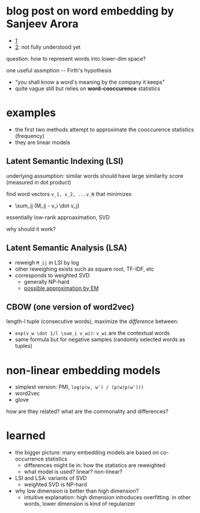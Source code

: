 # blog post on word embedding by Sanjeev Arora

- [1](http://www.offconvex.org/2015/12/12/word-embeddings-1/)
- [2](http://www.offconvex.org/2016/02/14/word-embeddings-2/): not fully understood yet

question: how to represent words into lower-dim space?

one useful assmption -- Firth's hypothesis

- "you shall know a word's meaning by the company it keeps"
- quite vague still but relies on **word-cooccurence** statistics

# examples

- the first two methods attempt to approximate the cooccurence statistics (frequency)
- they are linear models

## Latent Semantic Indexing (LSI)

underlying assumption: similar words should have large similarity score (measured in dot product)

find word vectors `v_1, v_2, ...v_N` that minimizes

- \sum_ij (M_ij - v_i \dot v_j)

essentially low-rank approaximation, SVD

why should it work?

## Latent Semantic Analysis (LSA)

- reweigh `M_ij` in LSI by log
- other reweighing exists such as square root, TF-IDF, etc
- corresponds to weighted SVD
  - generally NP-hard
  - [possible approximation by EM](https://people.csail.mit.edu/tommi/papers/SreJaa-icml03.pdf)

## CBOW (one version of word2vec)

length-l tuple (consecutive words), maximize the *difference* between:

- `exp(v_w \dot 1/l \sum_i v_wi)`: `v_wi` are the contextual words
- same formula but for negative samples (randomly selected words as tuples)

# non-linear embedding models

- simplest version: PMI, `log(p(w, w') / (p(w)p(w')))`
- word2vec
- glove

how are they related? what are the commonality and differences?

# learned

- the bigger picture: many embedding models are based on co-occurrence statistics
  - differences might lie in: how the statistics are reweighted
  - what model is used? linear? non-linear?
- LSI and LSA: variants of SVD
  - weighted SVD is NP-hard
- why low dimension is better than high dimension?
  - intuitive explanation: high dimension introduces overfitting. in other words, lower dimension is kind of regularizer